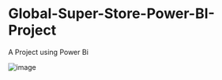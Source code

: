 # Global-Super-Store-Power-BI-Project
A Project using Power Bi 




![image](https://user-images.githubusercontent.com/104089846/192111537-508a6e29-b80a-4395-9319-51202beea5fc.png)
